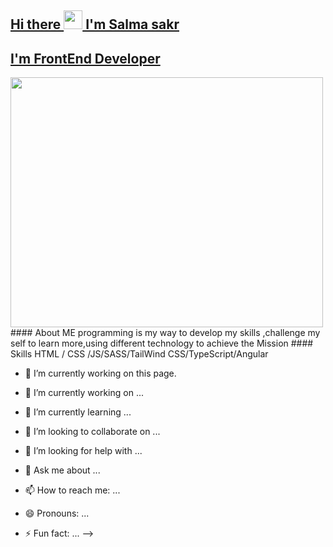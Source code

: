 
<h2>
    <a  href="#----Hi-there------">
    Hi there  
        <img src="https://camo.githubusercontent.com/e8e7b06ecf583bc040eb60e44eb5b8e0ecc5421320a92929ce21522dbc34c891/68747470733a2f2f6d656469612e67697068792e636f6d2f6d656469612f6876524a434c467a6361737252346961377a2f67697068792e676966" width="30px" data-animated-image="" data-canonical-src="https://media.giphy.com/media/hvRJCLFzcasrR4ia7z/giphy.gif" style="max-width: 100%;"> I'm  Salma sakr
   
 </a>
</h2>

<h2>
    <a  href="#----Hi-there------">
   I'm  FrontEnd Developer

 </a>
</h2>
<img src="https://cdna.artstation.com/p/assets/images/images/042/631/286/original/bryan-rodriguez-belchibia-1-rightspeed.gif?1635037562" width="500px" height="400px">
#### About ME
programming is my way to develop my skills ,challenge my self to learn more,using different technology to achieve the Mission
#### Skills
HTML / CSS /JS/SASS/TailWind CSS/TypeScript/Angular

- 🔭 I’m currently working on this page. 












- 🔭 I’m currently working on ...
- 🌱 I’m currently learning ...
- 👯 I’m looking to collaborate on ...
- 🤔 I’m looking for help with ...
- 💬 Ask me about ...
- 📫 How to reach me: ...
- 😄 Pronouns: ...
- ⚡ Fun fact: ...
-->
